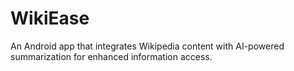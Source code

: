 # WikiEase
An Android app that integrates Wikipedia content with AI-powered summarization for enhanced information access.
